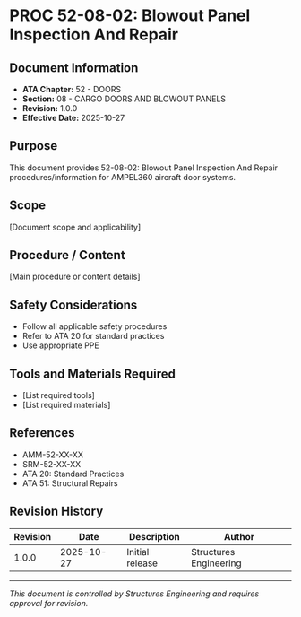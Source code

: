 # PROC 52-08-02: Blowout Panel Inspection And Repair

## Document Information

- **ATA Chapter:** 52 - DOORS
- **Section:** 08 - CARGO DOORS AND BLOWOUT PANELS
- **Revision:** 1.0.0
- **Effective Date:** 2025-10-27

## Purpose

This document provides 52-08-02: Blowout Panel Inspection And Repair procedures/information for AMPEL360 aircraft door systems.

## Scope

[Document scope and applicability]

## Procedure / Content

[Main procedure or content details]

## Safety Considerations

- Follow all applicable safety procedures
- Refer to ATA 20 for standard practices
- Use appropriate PPE

## Tools and Materials Required

- [List required tools]
- [List required materials]

## References

- AMM-52-XX-XX
- SRM-52-XX-XX
- ATA 20: Standard Practices
- ATA 51: Structural Repairs

## Revision History

| Revision | Date       | Description    | Author                 |
|----------|------------|----------------|------------------------|
| 1.0.0    | 2025-10-27 | Initial release| Structures Engineering |

---

*This document is controlled by Structures Engineering and requires approval for revision.*
